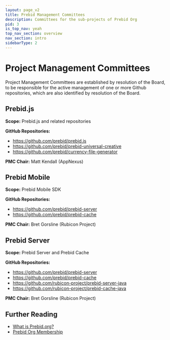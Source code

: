 ```yaml
---
layout: page_v2
title: Prebid Management Committees
description: Committees for the sub-projects of Prebid Org
pid: 3
is_top_nav: yeah
top_nav_section: overview
nav_section: intro
sidebarType: 2
---
```


<div class="bs-docs-section" markdown="1">

# Project Management Committees

Project Management Committees are established by resolution of the Board, to be responsible for the active management of one or more Github repositories, which are also identified by resolution of the Board.

## Prebid.js

**Scope:** Prebid.js and related repositories

**GitHub Repositories:**

+ https://github.com/prebid/prebid.js
+ https://github.com/prebid/prebid-universal-creative
+ https://github.com/prebid/currency-file-generator

**PMC Chair:** Matt Kendall (AppNexus)

## Prebid Mobile

**Scope:** Prebid Mobile SDK

**GitHub Repositories:**

+ https://github.com/prebid/prebid-server
+ https://github.com/prebid/prebid-cache

**PMC Chair:** Bret Gorsline (Rubicon Project)

## Prebid Server

**Scope:** Prebid Server and Prebid Cache

**GitHub Repositories:**

+ https://github.com/prebid/prebid-server
+ https://github.com/prebid/prebid-cache
+ https://github.com/rubicon-project/prebid-server-java
+ https://github.com/rubicon-project/prebid-cache-java

**PMC Chair:** Bret Gorsline (Rubicon Project)


## Further Reading

* [What is Prebid.org?]({{site.baseurl}}/overview/what-is-prebid-org.html)
* [Prebid Org Membership]({{site.baseurl}}/overview/prebid-members.html)

</div>
